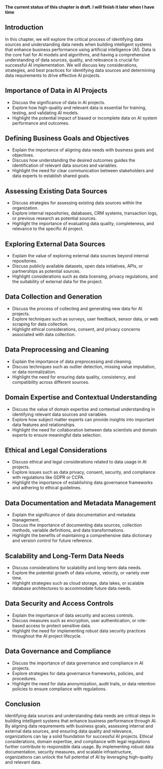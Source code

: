 **The current status of this chapter is draft. I will finish it later when I have time**

Introduction
------------

In this chapter, we will explore the critical process of identifying data sources and understanding data needs when building intelligent systems that enhance business performance using artificial intelligence (AI). Data is the core fuel for AI models and algorithms, and having a comprehensive understanding of data sources, quality, and relevance is crucial for successful AI implementation. We will discuss key considerations, strategies, and best practices for identifying data sources and determining data requirements to drive effective AI projects.

Importance of Data in AI Projects
---------------------------------

* Discuss the significance of data in AI projects.
* Explore how high-quality and relevant data is essential for training, testing, and validating AI models.
* Highlight the potential impact of biased or incomplete data on AI system performance and outcomes.

Defining Business Goals and Objectives
--------------------------------------

* Explain the importance of aligning data needs with business goals and objectives.
* Discuss how understanding the desired outcomes guides the identification of relevant data sources and variables.
* Highlight the need for clear communication between stakeholders and data experts to establish shared goals.

Assessing Existing Data Sources
-------------------------------

* Discuss strategies for assessing existing data sources within the organization.
* Explore internal repositories, databases, CRM systems, transaction logs, or previous research as potential sources.
* Highlight the importance of evaluating data quality, completeness, and relevance to the specific AI project.

Exploring External Data Sources
-------------------------------

* Explain the value of exploring external data sources beyond internal repositories.
* Discuss publicly available datasets, open data initiatives, APIs, or partnerships as potential sources.
* Highlight considerations such as data licensing, privacy regulations, and the suitability of external data for the project.

Data Collection and Generation
------------------------------

* Discuss the process of collecting and generating new data for AI projects.
* Explore techniques such as surveys, user feedback, sensor data, or web scraping for data collection.
* Highlight ethical considerations, consent, and privacy concerns associated with data collection.

Data Preprocessing and Cleaning
-------------------------------

* Explain the importance of data preprocessing and cleaning.
* Discuss techniques such as outlier detection, missing value imputation, or data normalization.
* Highlight the need for ensuring data quality, consistency, and compatibility across different sources.

Domain Expertise and Contextual Understanding
---------------------------------------------

* Discuss the value of domain expertise and contextual understanding in identifying relevant data sources and variables.
* Explore how subject matter experts can provide insights into important data features and relationships.
* Highlight the need for collaboration between data scientists and domain experts to ensure meaningful data selection.

Ethical and Legal Considerations
--------------------------------

* Discuss ethical and legal considerations related to data usage in AI projects.
* Explore issues such as data privacy, consent, security, and compliance with regulations like GDPR or CCPA.
* Highlight the importance of establishing data governance frameworks and adhering to ethical guidelines.

Data Documentation and Metadata Management
------------------------------------------

* Explain the significance of data documentation and metadata management.
* Discuss the importance of documenting data sources, collection methods, variable definitions, and data transformations.
* Highlight the benefits of maintaining a comprehensive data dictionary and version control for future reference.

Scalability and Long-Term Data Needs
------------------------------------

* Discuss considerations for scalability and long-term data needs.
* Explore the potential growth of data volume, velocity, or variety over time.
* Highlight strategies such as cloud storage, data lakes, or scalable database architectures to accommodate future data needs.

Data Security and Access Controls
---------------------------------

* Explain the importance of data security and access controls.
* Discuss measures such as encryption, user authentication, or role-based access to protect sensitive data.
* Highlight the need for implementing robust data security practices throughout the AI project lifecycle.

Data Governance and Compliance
------------------------------

* Discuss the importance of data governance and compliance in AI projects.
* Explore strategies for data governance frameworks, policies, and procedures.
* Highlight the need for data anonymization, audit trails, or data retention policies to ensure compliance with regulations.

Conclusion
----------

Identifying data sources and understanding data needs are critical steps in building intelligent systems that enhance business performance through AI. By aligning data requirements with business goals, assessing internal and external data sources, and ensuring data quality and relevance, organizations can lay a solid foundation for successful AI projects. Ethical considerations, domain expertise, and compliance with legal regulations further contribute to responsible data usage. By implementing robust data documentation, security measures, and scalable infrastructure, organizations can unlock the full potential of AI by leveraging high-quality and relevant data.
